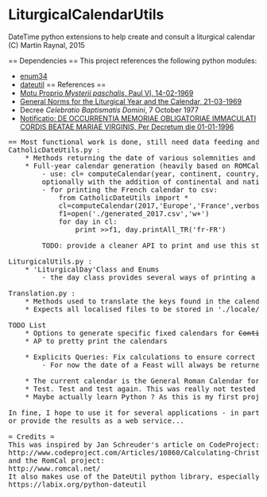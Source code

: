# LiturgicalCalendarUtils
DateTime python extensions to help create and consult a liturgical calendar
(C) Martin Raynal, 2015

== Dependencies ==
This project references the following python modules:
* <a href="https://pypi.python.org/pypi/enum34">enum34</a>
* <a href="https://pypi.python.org/pypi/python-dateutil">dateutil</a>
== References ==
* <a href="https://w2.vatican.va/content/paul-vi/en/motu_proprio/documents/hf_p-vi_motu-proprio_19690214_mysterii-paschalis.html">Motu Proprio <i>Mysterii paschalis</i>, Paul VI, 14-02-1969</a>
* <a href="http://www.romcal.net/norms.html">General Norms for the Liturgical Year and the Calendar, 21-03-1969</a>
* Decree <i>Celebratio Baptismatis Domini</i>, 7 October 1977
* <a href="http://www.vatican.va/roman_curia/congregations/ccdds/documents/rc_con_ccdds_doc_20000630_memoria-immaculati-cordis-mariae-virginis_lt.html">Notificatio: DE OCCURRENTIA MEMORIAE OBLIGATORIAE IMMACULATI CORDIS BEATAE MARIAE VIRGINIS, Per Decretum die 01-01-1996</a>


<pre>
== Most functional work is done, still need data feeding and some cleanup. ==
CatholicDateUtils.py :
	* Methods returning the date of various solemnities and feasts for a given year
	* Full-year calendar generation (heavily based on ROMCal implementation)
		- use: cl= computeCalendar(year, continent, country, diocese, verbose) returns an array containing all informations for given year,
		optionally with the addition of continental and national Propers celebrations
		- for printing the French calendar to csv:
			from CatholicDateUtils import *
			cl=computeCalendar(2017,'Europe','France',verbose=False)
			f1=open('./generated_2017.csv','w+')
			for day in cl:
				print >>f1, day.printAll_TR('fr-FR')
				
		TODO: provide a cleaner API to print and use this structure...
		
LiturgicalUtils.py :
	* 'LiturgicalDay'Class and Enums
		- the day class provides several ways of printing a specific day (raw, translated...). This will likely be expanded again.

Translation.py : 
	* Methods used to translate the keys found in the calendar structure.
	* Expects all localised files to be stored in './locale/[localeName]/' directory, except for default ('en-EN') ones that are at root.
	
TODO List
	* Options to generate specific fixed calendars for <s>Continent/Country/</s>Diocese and Orders
	* AP to pretty print the calendars
	
	* Explicits Queries: Fix calculations to ensure correct priorities are always taken into account
		- For now the date of a Feast will always be returned even when it is superseded by another solemnity or sunday (ex. St Matthias 2015)
	
	* The current calendar is the General Roman Calendar for the ordinary Rite (cf. Mysterii Paschalis, 1969). I may also implement the Tridentine calendar someday.
	* Test. Test and test again. This was really not tested enough, which is NOT GOOD(TM)
	* Maybe actually learn Python ? As this is my first project it is likely ridden with noob errors. Oh well...
	
In fine, I hope to use it for several applications - in particular, to feed the <a href="https://twitter.com/Angelus_LT">@Angelus_LT</a> & @Angelus_FRA twitter accounts with daily hashtags,
or provide the results as a web service...

= Credits =
This was inspired by Jan Schreuder's article on CodeProject:
http://www.codeproject.com/Articles/10860/Calculating-Christian-Holidays
and the RomCal project:
http://www.romcal.net/
It also makes use of the DateUtil python library, especially (obviously?) the easter() function.
https://labix.org/python-dateutil

</pre>
